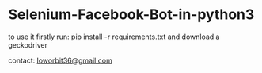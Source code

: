 # Selenium-Facebook-Bot-in-python3
to use it firstly run:  pip install -r requirements.txt
and download a geckodriver 


contact: loworbit36@gmail.com
